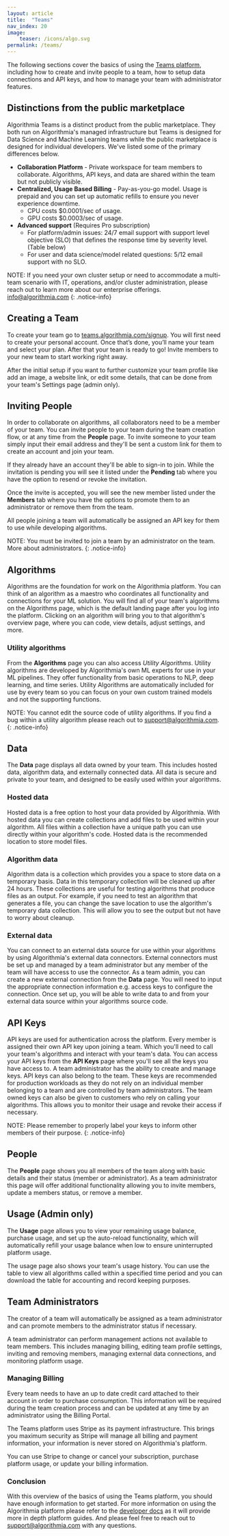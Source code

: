 ```yaml
---
layout: article
title:  "Teams"
nav_index: 20
image:
    teaser: /icons/algo.svg
permalink: /teams/
---
```


The following sections cover the basics of using the <a href="https://teams.algorithmia.com" target="_blank" rel="noopener noreferrer">Teams platform</a>, including how to create and invite people to a team, how to setup data connections and API keys, and how to manage your team with administrator features.

## Distinctions from the public marketplace

Algorithmia Teams is a distinct product from the public marketplace. They both run on Algorithmia's managed infrastructure but Teams is designed for Data Science and Machine Learning teams while the public marketplace is designed for individual developers. We've listed some of the primary differences below.

- **Collaboration Platform** - Private workspace for team members to collaborate. Algorithms, API keys, and data are shared within the team but not publicly visible.
- **Centralized, Usage Based Billing** - Pay-as-you-go model. Usage is prepaid and you can set up automatic refills to ensure you never experience downtime.
  - CPU costs $0.0001/sec of usage.
  - GPU costs $0.0003/sec of usage.
- **Advanced support** (Requires Pro subscription)
  - For platform/admin issues: 24/7 email support with support level objective (SLO) that defines the response time by severity level. (Table below)
  - For user and data science/model related questions: 5/12 email support with no SLO.

NOTE: If you need your own cluster setup or need to accommodate a multi-team scenario with IT, operations, and/or cluster administration, please reach out to learn more about our enterprise offerings. info@algorithmia.com
{: .notice-info}

## Creating a Team

To create your team go to <a href="https://teams.algorithmia.com/signup" target="_blank" rel="noopener noreferrer">teams.algorithmia.com/signup</a>. You will first need to create your personal account. Once that’s done, you’ll name your team and select your plan. After that your team is ready to go! Invite members to your new team to start working right away.

After the initial setup if you want to further customize your team profile like add an image, a website link, or edit some details, that can be done from your team's Settings page (admin only).


## Inviting People

In order to collaborate on algorithms, all collaborators need to be a member of your team. You can invite people to your team during the team creation flow, or at any time from the **People** page. To invite someone to your team simply input their email address and they'll be sent a custom link for them to create an account and join your team. 

If they already have an account they'll be able to sign-in to join.
While the invitation is pending you will see it listed under the **Pending** tab where you have the option to resend or revoke the invitation.

Once the invite is accepted, you will see the new member listed under the **Members** tab where you have the options to promote them to an administrator or remove them from the team.

All people joining a team will automatically be assigned an API key for them to use while developing algorithms.

NOTE: You must be invited to join a team by an administrator on the team. More about administrators.
{: .notice-info}

## Algorithms

Algorithms are the foundation for work on the Algorithmia platform. You can think of an algorithm as a maestro who coordinates all functionality and connections for your ML solution. You will find all of your team's algorithms on the Algorithms page, which is the default landing page after you log into the platform. Clicking on an algorithm will bring you to that algorithm's overview page, where you can code, view details, adjust settings, and more.

### Utility algorithms

From the **Algorithms** page you can also access *Utility Algorithms*. Utility algorithms are developed by Algorithmia's own ML experts for use in your ML pipelines. They offer functionality from basic operations to NLP, deep learning, and time series. Utility Algorithms are automatically included for use by every team so you can focus on your own custom trained models and not the supporting functions.

NOTE: You cannot edit the source code of utility algorithms. If you find a bug within a utility algorithm please reach out to support@algorithmia.com.
{: .notice-info}

## Data

The **Data** page displays all data owned by your team. This includes hosted data, algorithm data, and externally connected data. All data is secure and private to your team, and designed to be easily used within your algorithms.

### Hosted data

Hosted data is a free option to host your data provided by Algorithmia. With hosted data you can create collections and add files to be used within your algorithm. All files within a collection have a unique path you can use directly within your algorithm's code. Hosted data is the recommended location to store model files.

### Algorithm data

Algorithm data is a collection which provides you a space to store data on a temporary basis. Data in this temporary collection will be cleaned up after 24 hours. These collections are useful for testing algorithms that produce files as an output. For example, if you need to test an algorithm that generates a file, you can change the save location to use the algorithm's temporary data collection. This will allow you to see the output but not have to worry about cleanup.

### External data

You can connect to an external data source for use within your algorithms by using Algorithmia's external data connectors. External connectors must be set up and managed by a team administrator but any member of the team will have access to use the connector. As a team admin, you can create a new external connection from the **Data** page. You will need to input the appropriate connection information e.g. access keys to configure the connection. Once set up, you will be able to write data to and from your external data source within your algorithms source code.

## API Keys

API keys are used for authentication across the platform. Every member is assigned their own API key upon joining a team. Which you'll need to call your team's algorithms and interact with your team's data. You can access your API keys from the **API Keys** page where you'll see all the keys you have access to. A team administrator has the ability to create and manage keys.
API keys can also belong to the team. These keys are recommended for production workloads as they do not rely on an individual member belonging to a team and are controlled by team administrators. The team owned keys can also be given to customers who rely on calling your algorithms. This allows you to monitor their usage and revoke their access if necessary.

NOTE: Please remember to properly label your keys to inform other members of their purpose.
{: .notice-info}

## People

The **People** page shows you all members of the team along with basic details and their status (member or administrator). As a team administrator this page will offer additional functionality allowing you to invite members, update a members status, or remove a member.

## Usage (Admin only)

The **Usage** page allows you to view your remaining usage balance, purchase usage, and set up the auto-reload functionality, which will automatically refill your usage balance when low to ensure uninterrupted platform usage.

The usage page also shows your team's usage history. You can use the table to view all algorithms called within a specified time period and you can download the table for accounting and record keeping purposes.

## Team Administrators

The creator of a team will automatically be assigned as a team administrator and can promote members to the administrator status if necessary.

A team administrator can perform management actions not available to team members. This includes managing billing, editing team profile settings, inviting and removing members, managing external data connections, and monitoring platform usage.

### Managing Billing

Every team needs to have an up to date credit card attached to their account in order to purchase consumption. This information will be required during the team creation process and can be updated at any time by an administrator using the Billing Portal.

The Teams platform uses Stripe as its payment infrastructure. This brings you maximum security as Stripe will manage all billing and payment information, your information is never stored on Algorithmia's platform.

You can use Stripe to change or cancel your subscription, purchase platform usage, or update your billing information.

### Conclusion

With this overview of the basics of using the Teams platform, you should have enough information to get started. For more information on using the Algorithmia platform please refer to the [developer docs](/) as it will provide more in depth platform guides. And please feel free to reach out to support@algorithmia.com with any questions.
